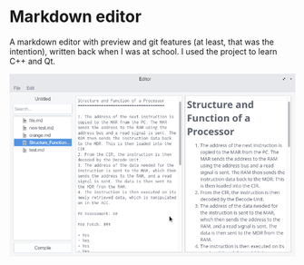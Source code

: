 # Markdown editor

A markdown editor with preview and git features (at least, that was the intention), written back when I was at school.
I used the project to learn C++ and Qt.

![Screenshot of the editor](markdown_editor.png)
